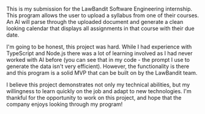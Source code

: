 This is my submission for the LawBandit Software Engineering internship. This program allows the user to upload a syllabus from one of their courses. An AI will parse through the uploaded document and generate a clean looking calendar that displays all assignments in that course with their due date.

I'm going to be honest, this project was hard. While I had experience with TypeScript and Node.js there was a lot of learning involved as I had never worked with AI before (you can see that in my code - the prompt I use to generate the data isn't very efficient). However, the functionality is there and this program is a solid MVP that can be built on by the LawBandit team. 

I believe this project demonstrates not only my technical abilities, but my willingness to learn quickly on the job and adapt to new technologies. I'm thankful for the opportunity to work on this project, and hope that the company enjoys looking through my program!
